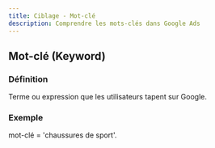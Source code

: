 ```yaml
---
title: Ciblage - Mot-clé
description: Comprendre les mots-clés dans Google Ads
---
```


## Mot-clé (Keyword)

### Définition
Terme ou expression que les utilisateurs tapent sur Google.

### Exemple
mot-clé = 'chaussures de sport'.